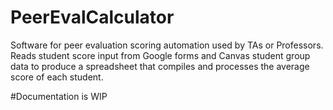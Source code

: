 # PeerEvalCalculator
Software for peer evaluation scoring automation used by TAs or Professors. Reads student score input from Google forms and Canvas student group data to produce a spreadsheet that compiles and processes the average score of each student.

#Documentation is WIP
